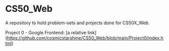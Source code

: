 # CS50_Web
A repository to hold problem-sets and projects done for CS50X_Web.

Project 0 - Google Frontend:
[a relative link] (https://github.com/cosmicstarshine/CS50_Web/blob/main/Project0/index.html)
